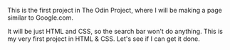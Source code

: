 This is the first project in The Odin Project, where I will be making a page similar to Google.com.

It will be just HTML and CSS, so the search bar won't do anything. This is my very first project in HTML & CSS. Let's see if I can get it done.